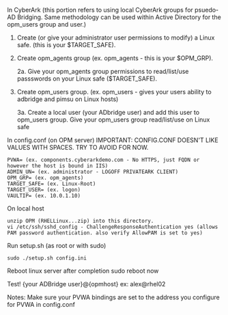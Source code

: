 In CyberArk (this portion refers to using local CyberArk groups for psuedo-AD Bridging. Same methodology can be used within Active Directory for the opm_users group and user.)

1. Create (or give your administrator user permissions to modify) a Linux safe. (this is your $TARGET_SAFE).
	
2. Create opm_agents group (ex. opm_agents - this is your $OPM_GRP).
		
	2a. Give your opm_agents group permissions to read/list/use passswords on your Linux safe ($TARGET_SAFE).
	
3. Create opm_users group. (ex. opm_users - gives your users ability to adbridge and pimsu on Linux hosts)
		
	3a. Create a local user (your ADbridge user) and add this user to opm_users group. Give your opm_users group read/list/use on Linux safe


In config.conf (on OPM server) IMPORTANT: CONFIG.CONF DOESN'T LIKE VALUES WITH SPACES. TRY TO AVOID FOR NOW.
	
	PVWA= (ex. components.cyberarkdemo.com - No HTTPS, just FQDN or however the host is bound in IIS)
	ADMIN_UN= (ex. administrator - LOGOFF PRIVATEARK CLIENT)
	OPM_GRP= (ex. opm_agents)
	TARGET_SAFE= (ex. Linux-Root)
	TARGET_USER= (ex. logon)
	VAULTIP= (ex. 10.0.1.10)

On local host
	
	unzip OPM (RHELLinux...zip) into this directory.
	vi /etc/ssh/sshd_config - ChallengeResponseAuthentication yes (allows PAM password authentication. also verify AllowPAM is set to yes)
	
Run setup.sh (as root or with sudo)
	
	sudo ./setup.sh config.ini

Reboot linux server after completion
	sudo reboot now
	
Test!
	{your ADBridge user}@{opmhost}
	ex: alex@rhel02
	

Notes:
Make sure your PVWA bindings are set to the address you configure for PVWA in config.conf

